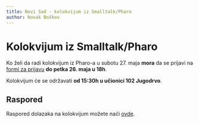 ```yaml
---
title: Novi Sad - kolokvijum iz Smalltalk/Pharo
author: Novak Boškov
---
```


# Kolokvijum iz Smalltalk/Pharo

Ko želi da radi kolokvijum iz Pharo-a u subotu 27. maja **mora** da se
prijavi na [formi za prijavu](https://docs.google.com/forms/d/e/1FAIpQLSdlWJf0ZjUtOhGO91rC6z5UC5oSD0VakPMlchlb3hOdfnl85A/viewform) **do petka 26. maja u 18h**.

Kolokvijum će se održavati **od 15:30h u učionici 102 Jugodrvo**.

## Raspored

Raspored dolazaka na kolokvijum možete
naći [ovde](../resources/raspored_kol_3.pdf).
